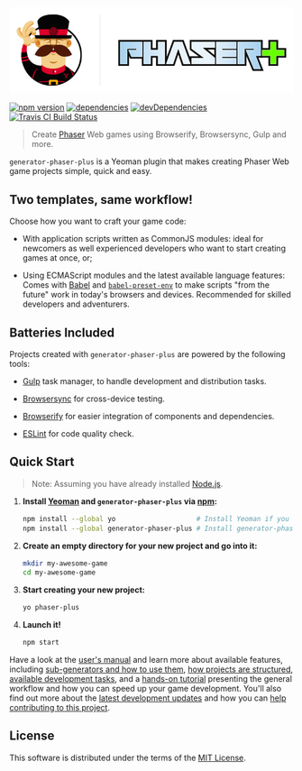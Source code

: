 [![generator-phaser-plus][logo]][gpp_]

[![npm version][bdg1]][gpp_]
[![dependencies][bdg2]][ddm1]
[![devDependencies][bdg3]][ddm2]
[![Travis CI Build Status][bdg4]][tci_]

>   Create [Phaser][phsr] Web games using Browserify, Browsersync, Gulp and more.

`generator-phaser-plus` is a Yeoman plugin that makes creating Phaser Web game projects simple, quick and easy.


Two templates, same workflow!
-----------------------------

Choose how you want to craft your game code:

*   With application scripts written as CommonJS modules: ideal for newcomers as well experienced developers who want to start creating games at once, or;

*   Using ECMAScript modules and the latest available language features: Comes with [Babel][babl] and [`babel-preset-env`](https://github.com/babel/babel-preset-env) to make scripts "from the future" work in today's browsers and devices. Recommended for skilled developers and adventurers.


Batteries Included
------------------

Projects created with `generator-phaser-plus` are powered by the following tools:

*   [Gulp][gulp] task manager, to handle development and distribution tasks.

*   [Browsersync][bsnc] for cross-device testing.

*   [Browserify][brsy] for easier integration of components and dependencies.

*   [ESLint][eslt] for code quality check.


Quick Start
-----------

>   Note: Assuming you have already installed [Node.js][node].

1.  **Install [Yeoman][yo__] and `generator-phaser-plus` via [npm][npm_]:**

    ```sh
    npm install --global yo                    # Install Yeoman if you don't have it yet.
    npm install --global generator-phaser-plus # Install generator-phaser-plus.
    ```

2.  **Create an empty directory for your new project and go into it:**

    ```sh
    mkdir my-awesome-game
    cd my-awesome-game
    ```

3.  **Start creating your new project:**

    ```sh
    yo phaser-plus
    ```

4.  **Launch it!**

    ```sh
    npm start
    ```

Have a look at the [user's manual][m] and learn more about available features, including [sub-generators and how to use them][s], [how projects are structured][p], [available development tasks][t], and a [hands-on tutorial][g] presenting the general workflow and how you can speed up your game development. You'll also find out more about the [latest development updates][n] and how you can [help contributing to this project][c].


License
-------

This software is distributed under the terms of the [MIT License](LICENSE).


<!-- Links -->

[n]: docs/news.md
[m]: docs/index.md
[t]: docs/tasks.md
[c]: docs/contributing.md
[p]: docs/project-layout.md
[g]: docs/quick-start-guide.md
[s]: docs/generator.md#sub-generators
[logo]: docs/media/logo.png

[phsr]: http://phaser.io/
[yo__]: http://yeoman.io/
[eslt]: http://eslint.org/
[gulp]: http://gulpjs.com/
[babl]: https://babeljs.io/
[node]: https://nodejs.org/
[brsy]: http://browserify.org/
[npm_]: https://www.npmjs.com/
[bsnc]: http://www.browsersync.io/
[ddm1]: https://david-dm.org/rblopes/generator-phaser-plus
[gpp_]: https://www.npmjs.com/package/generator-phaser-plus
[tci_]: https://travis-ci.org/rblopes/generator-phaser-plus
[ddm2]: https://david-dm.org/rblopes/generator-phaser-plus?type=dev
[bdg1]: https://img.shields.io/npm/v/generator-phaser-plus.svg?style=flat-square
[bdg2]: https://img.shields.io/david/rblopes/generator-phaser-plus.svg?style=flat-square
[bdg4]: https://img.shields.io/travis/rblopes/generator-phaser-plus.svg?style=flat-square
[bdg3]: https://img.shields.io/david/dev/rblopes/generator-phaser-plus.svg?style=flat-square
